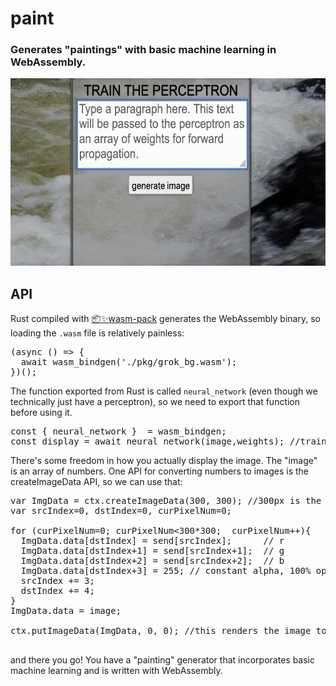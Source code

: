 # paint
<h3> Generates "paintings" with basic machine learning in WebAssembly. </h3>
<img src="https://raw.githubusercontent.com/ml4wasm/paint/main/assets/quick.gif" height="300">
<h2> API </h2>
Rust compiled with <a href="https://github.com/rustwasm/wasm-pack">📦✨wasm-pack</a> generates the WebAssembly binary, so loading the <code>.wasm</code> file is relatively painless:

<pre>
(async () => {
  await wasm_bindgen('./pkg/grok_bg.wasm');
})();
</pre>

The function exported from Rust is called <code>neural_network</code> (even though we technically just have a perceptron), so we need to export that function before using it.

<pre>
const { neural_network }  = wasm_bindgen;
const display = await neural_network(image,weights); //train the network with the image and weights
</pre>

There's some freedom in how you actually display the image. The "image" is an array of numbers. One API for converting numbers to images is the createImageData API, so we can use that:

<pre>
var ImgData = ctx.createImageData(300, 300); //300px is the image width/height we chose
var srcIndex=0, dstIndex=0, curPixelNum=0;

for (curPixelNum=0; curPixelNum<300*300;  curPixelNum++){ 
  ImgData.data[dstIndex] = send[srcIndex];		// r
  ImgData.data[dstIndex+1] = send[srcIndex+1];	// g
  ImgData.data[dstIndex+2] = send[srcIndex+2];	// b
  ImgData.data[dstIndex+3] = 255; // constant alpha, 100% opaque
  srcIndex += 3;
  dstIndex += 4;
}
ImgData.data = image;

ctx.putImageData(ImgData, 0, 0); //this renders the image to the canvas

</pre>

and there you go! You have a "painting" generator that incorporates basic machine learning and is written with WebAssembly.
